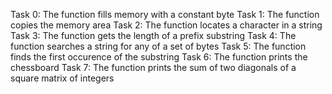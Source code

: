 Task 0: The function fills memory with a constant byte
Task 1: The function copies the memory area
Task 2: The function locates a character in a string
Task 3: The function gets the length of a prefix substring
Task 4: The function searches a string for any of a set of bytes
Task 5: The function finds the first occurence of the substring
Task 6: The function prints the chessboard
Task 7: The function prints the sum of two diagonals of a square matrix of integers

